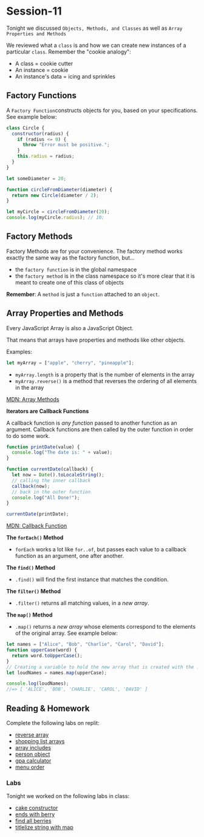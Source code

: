 # Session-11

Tonight we discussed `Objects, Methods, and Classes` as well as `Array Properties and Methods`

We reviewed what a `class` is and how we can create new instances of a particular `class`. Remember the "cookie analogy":

- A class = cookie cutter
- An instance = cookie
- An instance's data = icing and sprinkles

## Factory Functions

A `Factory Function`constructs objects for you, based on your specifications. See example below:

```js
class Circle {
  constructor(radius) {
    if (radius <= 0) {
      throw "Error must be positive.";
    }
    this.radius = radius;
  }
}

let someDiameter = 20;

function circleFromDiameter(diameter) {
  return new Circle(diameter / 2);
}

let myCircle = circleFromDiameter(20);
console.log(myCircle.radius); // 10;
```

## Factory Methods

Factory Methods are for your convenience.
The factory method works exactly the same way as the factory function, but...

- the `factory function` is in the global namespace
- the `factory method` is in the class namespace so it's more clear that it is meant to create one of this class of objects

**Remember**: A `method` is just a `function` attached to an `object`.

## Array Properties and Methods

Every JavaScript Array is also a JavaScript Object.

That means that arrays have properties and methods like other objects.

Examples:

```js
let myArray = ["apple", "cherry", "pineapple"];
```

- `myArray.length` is a property that is the number of elements in the array
- `myArray.reverse()` is a method that reverses the ordering of all elements in the array

[MDN: Array Methods](https://developer.mozilla.org/en-US/docs/Web/JavaScript/Reference/Global_Objects/Array#instance_methods)

**Iterators are Callback Functions**

A callback function is _any function_ passed to another function as an argument. Callback functions are then called by the outer function in order to do some work.

```js
function printDate(value) {
  console.log("The date is: " + value);
}

function currentDate(callback) {
  let now = Date().toLocaleString();
  // calling the inner callback
  callback(now);
  // back in the outer function
  console.log("All Done!");
}

currentDate(printDate);
```

[MDN: Callback Function](https://developer.mozilla.org/en-US/docs/Glossary/Callback_function)

**The `forEach()` Method**
- `forEach` works a lot like `for..of`, but passes each value to a callback function as an argument, one after another.

**The `find()` Method**
- `.find()` will find the first instance that matches the condition.

**The `filter()` Method**
- `.filter()` returns all matching values, in a _new array_.

**The `map()` Method**
- `.map()` returns a _new array_ whose elements correspond to the elements of the original array. See example below:

```js
let names = ["Alice", "Bob", "Charlie", "Carol", "David"];
function upperCase(word) {
  return word.toUpperCase();
}
// Creating a variable to hold the new array that is created with the .map() method
let loudNames = names.map(upperCase);

console.log(loudNames);
//=> [ 'ALICE', 'BOB', 'CHARLIE', 'CAROL', 'DAVID' ]
```

## Reading & Homework

Complete the following labs on replit:

- [reverse array](https://replit.com/team/Upright-JSI-Mar-2022/reverse-array)
- [shopping list arrays](https://replit.com/team/Upright-JSI-Mar-2022/shopping-list-arrays)
- [array includes](https://replit.com/team/Upright-JSI-Mar-2022/array-includes)
- [person object](https://replit.com/team/Upright-JSI-Mar-2022/person-object)
- [gpa calculator](https://replit.com/team/Upright-JSI-Mar-2022/gpa-calculator)
- [menu order](https://replit.com/team/Upright-JSI-Mar-2022/menu-order)

### Labs

Tonight we worked on the following labs in class:

- [cake constructor](https://replit.com/team/Upright-JSI-Mar-2022/templates/cake-factory)
- [ends with berry](https://replit.com/team/Upright-JSI-Mar-2022/templates/ends-with-berry)
- [find all berries](https://replit.com/team/Upright-JSI-Mar-2022/templates/find-all-berries)
- [titlelize string with map](https://replit.com/team/Upright-JSI-Mar-2022/templates/titleize-string-with-map)
